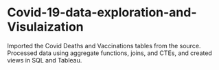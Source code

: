 # Covid-19-data-exploration-and-Visulaization
Imported the Covid Deaths and Vaccinations tables from the source. Processed data using aggregate functions, joins, and CTEs, and created views in SQL and Tableau.
